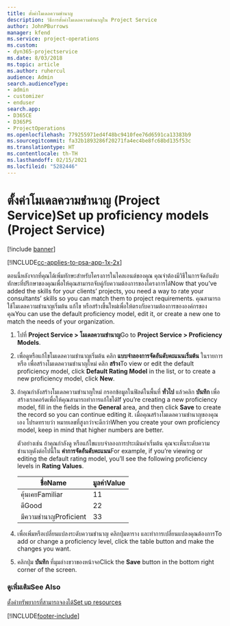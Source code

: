 ```yaml
---
title: ตั้งค่าโมเดลความชำนาญ
description: วิธีการตั้งค่าโมเดลความชำนาญใน Project Service
author: JohnPBurrows
manager: kfend
ms.service: project-operations
ms.custom:
- dyn365-projectservice
ms.date: 8/03/2018
ms.topic: article
ms.author: ruhercul
audience: Admin
search.audienceType:
- admin
- customizer
- enduser
search.app:
- D365CE
- D365PS
- ProjectOperations
ms.openlocfilehash: 779255971ed4f48bc9410fee76d6591ca13383b9
ms.sourcegitcommit: fa32b1893286f20271fa4ec4be8fc68bd135f53c
ms.translationtype: HT
ms.contentlocale: th-TH
ms.lasthandoff: 02/15/2021
ms.locfileid: "5282446"
---
```

# <a name="set-up-proficiency-models-project-service"></a><span data-ttu-id="9d81d-103">ตั้งค่าโมเดลความชำนาญ (Project Service)</span><span class="sxs-lookup"><span data-stu-id="9d81d-103">Set up proficiency models (Project Service)</span></span>

[!include [banner](../includes/psa-now-project-operations.md)]

[!INCLUDE[cc-applies-to-psa-app-1x-2x](../includes/cc-applies-to-psa-app-1x-2x.md)]

<span data-ttu-id="9d81d-104">ตอนนี้หลังจากที่คุณได้เพิ่มทักษะสำหรับโครงการในไคลเอนต์ของคุณ คุณจำต้องมีวิธีในการจัดอันดับทักษะที่ปรึกษาของคุณเพื่อให้คุณสามารถจับคู่กับความต้องการของโครงการได้</span><span class="sxs-lookup"><span data-stu-id="9d81d-104">Now that you’ve added the skills for your clients’ projects, you need a way to rate your consultants’ skills so you can match them to project requirements.</span></span> <span data-ttu-id="9d81d-105">คุณสามารถใช้โมเดลความชำนาญเริ่มต้น แก้ไข หรือสร้างขึ้นใหม่เพื่อให้ตรงกับความต้องการขององค์กรของคุณ</span><span class="sxs-lookup"><span data-stu-id="9d81d-105">You can use the default proficiency model, edit it, or create a new one to match the needs of your organization.</span></span>  
  
1.  <span data-ttu-id="9d81d-106">ไปที่ **Project Service > โมเดลความชำนาญ**</span><span class="sxs-lookup"><span data-stu-id="9d81d-106">Go to **Project Service > Proficiency Models**.</span></span>  
  
2.  <span data-ttu-id="9d81d-107">เพื่อดูหรือแก้ไขโมเดลความชำนาญเริ่มต้น คลิก **แบบจำลองการจัดอันดับคะแนนเริ่มต้น** ในรายการ หรือ เพื่อสร้างโมเดลความชำนาญใหม่ คลิก **สร้าง**</span><span class="sxs-lookup"><span data-stu-id="9d81d-107">To view or edit the default proficiency model, click **Default Rating Model** in the list, or to create a new proficiency model, click **New**.</span></span>  
  
3.  <span data-ttu-id="9d81d-108">ถ้าคุณกำลังสร้างโมเดลความชำนาญใหม่ กรอกข้อมูลในฟิลด์ในพื้นที่ **ทั่วไป** แล้วคลิก **บันทึก** เพื่อสร้างเรกคอร์ดเพื่อให้คุณสามารถทำการแก้ไขได้</span><span class="sxs-lookup"><span data-stu-id="9d81d-108">If you’re creating a new proficiency model, fill in the fields in the **General** area, and then click **Save** to create the record so you can continue editing it.</span></span> <span data-ttu-id="9d81d-109">เมื่อคุณสร้างโมเดลความชำนาญของคุณเอง โปรดทราบว่า หมายเลขที่สูงกว่าจะดีกว่า</span><span class="sxs-lookup"><span data-stu-id="9d81d-109">When you create your own proficiency model, keep in mind that higher numbers are better.</span></span>  
  
     <span data-ttu-id="9d81d-110">ตัวอย่างเช่น ถ้าคุณกำลังดู หรือแก้ไขแบบจำลองการประเมินค่าเริ่มต้น คุณจะเห็นระดับความชำนาญดังต่อไปนี้ใน **ค่าการจัดอันดับคะแนน**</span><span class="sxs-lookup"><span data-stu-id="9d81d-110">For example, if you’re viewing or editing the default rating model, you’ll see the following proficiency levels in **Rating Values**.</span></span>  
  
    |<span data-ttu-id="9d81d-111">ชื่อ</span><span class="sxs-lookup"><span data-stu-id="9d81d-111">Name</span></span>|<span data-ttu-id="9d81d-112">มูลค่า</span><span class="sxs-lookup"><span data-stu-id="9d81d-112">Value</span></span>|  
    |----------|-----------|  
    |<span data-ttu-id="9d81d-113">คุ้นเคย</span><span class="sxs-lookup"><span data-stu-id="9d81d-113">Familiar</span></span>|<span data-ttu-id="9d81d-114">1</span><span class="sxs-lookup"><span data-stu-id="9d81d-114">1</span></span>|  
    |<span data-ttu-id="9d81d-115">ดี</span><span class="sxs-lookup"><span data-stu-id="9d81d-115">Good</span></span>|<span data-ttu-id="9d81d-116">2</span><span class="sxs-lookup"><span data-stu-id="9d81d-116">2</span></span>|  
    |<span data-ttu-id="9d81d-117">มีความชำนาญ</span><span class="sxs-lookup"><span data-stu-id="9d81d-117">Proficient</span></span>|<span data-ttu-id="9d81d-118">3</span><span class="sxs-lookup"><span data-stu-id="9d81d-118">3</span></span>|  
  
4.  <span data-ttu-id="9d81d-119">เพื่อเพิ่มหรือเปลี่ยนแปลงระดับความชำนาญ คลิกปุ่มตาราง และทำการเปลี่ยนแปลงคุณต้องการ</span><span class="sxs-lookup"><span data-stu-id="9d81d-119">To add or change a proficiency level, click the table button and make the changes you want.</span></span>  
  
5.  <span data-ttu-id="9d81d-120">คลิกปุ่ม **บันทึก** ที่มุมล่างขวาของหน้าจอ</span><span class="sxs-lookup"><span data-stu-id="9d81d-120">Click the **Save** button in the bottom right corner of the screen.</span></span>  
  
### <a name="see-also"></a><span data-ttu-id="9d81d-121">ดูเพิ่มเติม</span><span class="sxs-lookup"><span data-stu-id="9d81d-121">See Also</span></span>  
 [<span data-ttu-id="9d81d-122">ตั้งค่าทรัพยากรที่สามารถจองได้</span><span class="sxs-lookup"><span data-stu-id="9d81d-122">Set up resources</span></span>](../psa/set-up-resources.md)


[!INCLUDE[footer-include](../includes/footer-banner.md)]